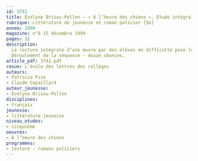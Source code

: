 ```yaml
---
id: 3741
title: Évelyne Brisou-Pellen – « À l’heure des chiens ». Étude intégrale, séquence
rubrique: Littérature de jeunesse et roman policier [5e]
annee: 1999
magazine: n°8 15 décembre 1999
pages: 32
description: 
  La lecture intégrale d’une œuvre par des élèves en difficulté pose les problèmes du déchiffrage, du maintien de l’attention, de l’anticipation et de la maîtrise du sens d’un écrit long. « À l’heure des chiens » présente l’avantage d’être un récit à la fois passionnant et simple – passionnant, parce que l’intrigue est de qualité ; simple, parce qu’elle est conduite de façon chronologique, de rebondissement en rebondissement, sans « fausse piste ». L’enquête est menée par un jeune garçon narrateur, auquel les lecteurs pourront aisément s’identifier. Son amour et sa bonne connaissance des chiens – exprimés avec humour et sensibilité – servent à la fois de toile de fond et d’éléments déterminants dans la recherche de la vérité. Le lexique, comme la syntaxe, est facile et le récit est très vivant – phrases brèves et nombreux dialogues.
  Déroulement de la séquence – douze séances.
article_pdf: 3741.pdf
revue: L’école des lettres des collèges
auteurs:
- Patricia Fize
- Claude Gapaillard
auteur_jeunesse:
- Évelyne Brisou-Pellen
disciplines:
- français
jeunesse:
- littérature jeunesse
niveau_etudes:
- cinquième
oeuvres:
- À l’heure des chiens
programmes:
- lecture - romans policiers
---
```

